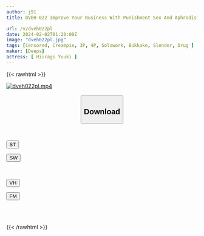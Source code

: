 ```yaml
---
author: j91
title: DVEH-022 Improve Your Business With Punishment Sex And Aphrodisiac Consulting For A Neglectful Girl Who Deals With Modern Tattoos At A Rip-off Conference Cafe! Unlimited Sexual Bukkake! Meat Urinal Cafe Where You Can Also Cum Inside Yuuki Hiiragi

url: /v/dveh022pl
date: 2024-02-02T01:20:00Z
image: "dveh022pl.jpg"
tags: [Censored, Creampie, 3P, 4P, Solowork, Bukkake, Slender, Drug	]
maker: [Deeps]
actress: [ Hiiragi Yuuki ]
---
```



{{< rawhtml >}}

<div class="video" data-videoid="6kpYMzLqzMU9ABY">
    <a href="javascript:;">
        <img src="/v/dveh022pl/dveh022pl.jpg" width="WIDTH" height="HEIGHT" alt="dveh022pl.mp4" loading="lazy">
    </a>
</div>

<script type="text/javascript" src="https://j91.asia/asset/on-demand-st.js"></script>

<br>
  <link rel="stylesheet" href="https://j91.asia/asset/bs5.css">
  
  <center>
  <button class="btn btn-primary" type="button" data-bs-toggle="collapse" data-bs-target=".multi-collapse" aria-expanded="false" aria-controls="multiCollapseExample1 multiCollapseExample2"><h2>Download</h2></button></center>
</p>
<div class="row">
  <div class="col">
    <div class="collapse multi-collapse" id="multiCollapseExample1">
      <div class="card card-body">
	      	      <br>
<div class="buttons">  
<p><a href="https://streamtape.to/v/6kpYMzLqzMU9ABY" target="_blank"><button class="btn-hover color-3"><i class="fa fa-download"></i> ST</button></a></p>
<p><a href="https://flaswish.com/pqc5nfkerddy" target="_blank"><button class="btn-hover color-2"><i class="fa fa-download"></i> SW</button></a></p></div>
    </div>
  </div>
</div>
  <div class="col">
    <div class="collapse multi-collapse" id="multiCollapseExample2">
      <div class="card card-body">
	      <br>
<div class="buttons">
<p><a href="javascript:;" target="_blank"><button class="btn-hover color-9"><i class="fa fa-download"></i> VH</button></a></p>
<p><a href="javascript:;" target="_blank"><button class="btn-hover color-8"><i class="fa fa-download"></i> FM</button></a></p></div>
<br><br>
      </div>
    </div>
  </div>
</div>

{{< /rawhtml >}}